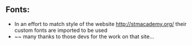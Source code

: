 ## Fonts:
* In an effort to match style of the website http://stmacademy.org/ their custom fonts are imported to be used
* ~~ many thanks to those devs for the work on that site...
